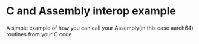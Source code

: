 # C and Assembly interop example

A simple example of how you can call your Assembly(in this case aarch64) routines from your C code
